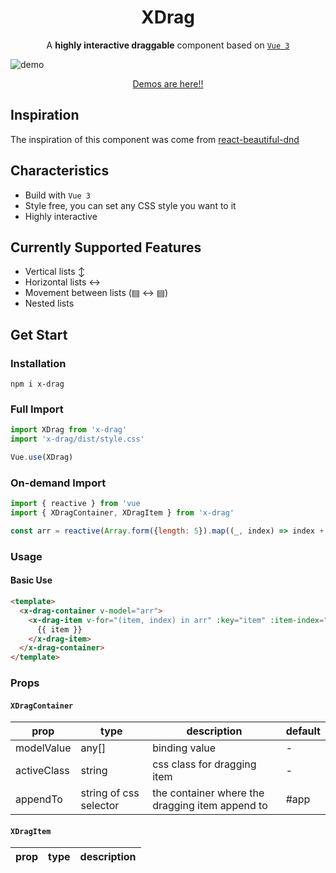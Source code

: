 <h1 align="center">XDrag</h1>
<p align="center">A <strong>highly interactive draggable</strong> component based on <code><a href="https://v3.vuejs.org/">Vue 3</a></code></p>

![demo](./src/assets/demo.gif)
<p align="center"><a href="#">Demos are here!!</a></p>

## Inspiration
The inspiration of this component was come from [react-beautiful-dnd](https://github.com/atlassian/react-beautiful-dnd)

## Characteristics
* Build with `Vue 3`
* Style free, you can set any CSS style you want to it
* Highly interactive

## Currently Supported Features
* Vertical lists ↕
* Horizontal lists ↔
* Movement between lists (▤ ↔ ▤)
* Nested lists

## Get Start

### Installation
```shell
npm i x-drag
```

### Full Import
```js
import XDrag from 'x-drag'
import 'x-drag/dist/style.css'

Vue.use(XDrag)
```

### On-demand Import
```js
import { reactive } from 'vue
import { XDragContainer, XDragItem } from 'x-drag'

const arr = reactive(Array.form({length: 5}).map((_, index) => index + 1))
```

### Usage
#### Basic Use
```html
<template>
  <x-drag-container v-model="arr">
    <x-drag-item v-for="(item, index) in arr" :key="item" :item-index="index">
      {{ item }}
    </x-drag-item>
  </x-drag-container>
</template>
```

### Props
#### `XDragContainer`
| prop | type | description | default |
| ---- | ---- | ---- | ---- |
| modelValue | any[] | binding value | - |
| activeClass | string | css class for dragging item | - |
| appendTo | string of css selector | the container where the dragging item append to | #app |

#### `XDragItem`
| prop | type | description |
| ---- | ---- | ---- |